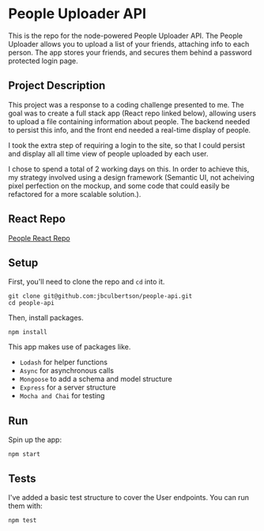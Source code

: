 # People Uploader API

This is the repo for the node-powered People Uploader API.  The People Uploader allows you to upload a list of your friends, attaching info to each person.  The app stores your friends, and secures them behind a password protected login page.

## Project Description

This project was a response to a coding challenge presented to me.  The goal was to create a full stack app (React repo linked below), allowing users to upload a file containing information about people.  The backend needed to persist this info, and the front end needed a real-time display of people.

I took the extra step of requiring a login to the site, so that I could persist and display all all time view of people uploaded by each user.

I chose to spend a total of 2 working days on this.  In order to achieve this, my strategy involved using a design framework (Semantic UI, not acheiving pixel perfection on the mockup, and some code that could easily be refactored for a more scalable solution.).


## React Repo

[People React Repo](https://github.com/jbculbertson/people)

## Setup

First, you'll need to clone the repo and `cd` into it.

```
git clone git@github.com:jbculbertson/people-api.git
cd people-api
```

Then, install packages.

```
npm install
```

This app makes use of packages like.

*   `Lodash` for helper functions
*   `Async` for asynchronous calls
*   `Mongoose` to add a schema and model structure
*   `Express` for a server structure
*   `Mocha and Chai` for testing

## Run

Spin up the app:

```
npm start
```

## Tests

I've added a basic test structure to cover the User endpoints.  You can run them with:

```
npm test
```
